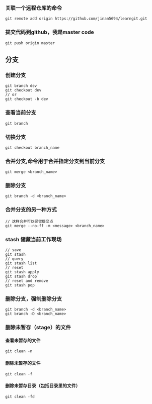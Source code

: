 ### 关联一个远程仓库的命令
```
git remote add origin https://github.com/jinan5694/learngit.git
```
### 提交代码到github，我是master code
```
git push origin master
```
## 分支
### 创建分支
```
git branch dev
git checkout dev
// or
git checkout -b dev
```
### 查看当前分支
```
git branch
```
### 切换分支
```
git checkout branch_name
```
### 合并分支,命令用于合并指定分支到当前分支
```
git merge <branch_name>
```
### 删除分支
```
git branch -d <branch_name>
```
### 合并分支的另一种方式
```
// 这样合并可以保留提交点
git merge --no-ff -m <message> <branch_name>
```
### stash 储藏当前工作现场
```
// save
git stash
// query
git stash list
// reset
git stash apply
git stash drop
// reset and remove
git stash pop
```
### 删除分支，强制删除分支
```
git branch -d <branch_name>
git branch -D <branch_name>
```

### 删除未暂存（stage）的文件
#### 查看未暂存的文件
  ```
  git clean -n
  ```
  #### 删除未暂存的文件
  ```
  git clean -f
  ```

  #### 删除未暂存目录（包括目录里的文件）
  ```
  git clean -fd
  ```
